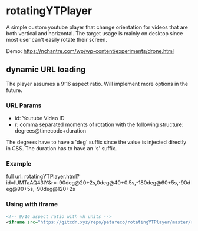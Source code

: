 # rotatingYTPlayer

A simple custom youtube player that change orientation for videos that are both vertical and horizontal. The target usage is mainly on desktop since most user can't easily rotate their screen.

Demo: https://nchantre.com/wp/wp-content/experiments/drone.html

## dynamic URL loading

The player assumes a 9:16 aspect ratio. Will implement more options in the future.

### URL Params

- id: Youtube Video ID
- r: comma separated moments of rotation with the following structure: degrees@timecode+duration

The degrees have to have a 'deg' suffix since the value is injected directly in CSS.
The duration has to have an 's' suffix.

### Example

full url:
rotatingYTPlayer.html?id=IUMTaAQ43lY&r=-90deg@20+2s,0deg@40+0.5s,-180deg@60+5s,-90deg@90+5s,-90deg@120+2s

### Using with iframe

```xml
<!-- 9/16 aspect ratio with vh units -->
<iframe src="https://gitcdn.xyz/repo/patareco/rotatingYTPlayer/master/rotatingYTPlayer.html?id=ydvik6N0Igc&r=-90deg@46+2s,-270deg@81+2s,-90deg@88+1s" width="50.5vh" height="90vh"></iframe>
```